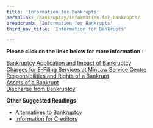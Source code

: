 ```yaml
---
title: 'Information for Bankrupts'
permalink: /bankruptcy/information-for-bankrupts/
breadcrumb: 'Information for Bankrupts'
third_nav_title: 'Information for Bankrupts'

---
```


**Please click on the links below for more information** :

[Bankruptcy Application and Impact of Bankruptcy](/bankruptcy/information-for-bankrupts/impact-of-bankruptcy/) <br> 
[Charges for E-Filing Services at MinLaw Service Centre](/files/IIDRSDPriceList.pdf/) <br>
[Responsibilities and Rights of a Bankrupt](/bankruptcy/information-for-bankrupts/impact-of-bankruptcy/responsibilities-and-rights/) <br>
[Assets of a Bankrupt](/bankruptcy/information-for-bankrupts/assets-of-a-bankrupt/) <br> 
[Discharge from Bankruptcy](/bankruptcy/information-for-bankrupts/discharge-from-bankruptcy/) <br>


<b>Other Suggested Readings </b>
* [Alternatives to Bankruptcy](/bankruptcy/alternatives-to-bankruptcy/)
* [Information for Creditors](/bankruptcy/information-for-stakeholders/information-for-creditors/)
